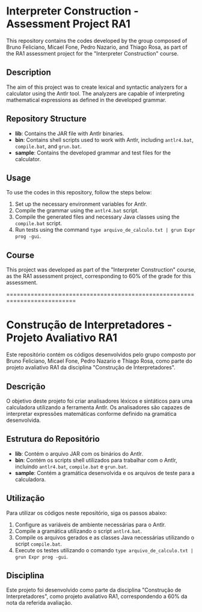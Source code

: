 # Interpreter Construction - Assessment Project RA1

This repository contains the codes developed by the group composed of Bruno Feliciano, Micael Fone, Pedro Nazario, and Thiago Rosa, as part of the RA1 assessment project for the "Interpreter Construction" course.

## Description

The aim of this project was to create lexical and syntactic analyzers for a calculator using the Antlr tool. The analyzers are capable of interpreting mathematical expressions as defined in the developed grammar.

## Repository Structure

- **lib**: Contains the JAR file with Antlr binaries.
- **bin**: Contains shell scripts used to work with Antlr, including `antlr4.bat`, `compile.bat`, and `grun.bat`.
- **sample**: Contains the developed grammar and test files for the calculator.

## Usage

To use the codes in this repository, follow the steps below:

1. Set up the necessary environment variables for Antlr.
2. Compile the grammar using the `antlr4.bat` script.
3. Compile the generated files and necessary Java classes using the `compile.bat` script.
4. Run tests using the command `type arquivo_de_calculo.txt | grun Expr prog -gui`.

## Course

This project was developed as part of the "Interpreter Construction" course, as the RA1 assessment project, corresponding to 60% of the grade for this assessment.


==========================================================================


# Construção de Interpretadores - Projeto Avaliativo RA1

Este repositório contém os códigos desenvolvidos pelo grupo composto por Bruno Feliciano, Micael Fone, Pedro Nazario e Thiago Rosa, como parte do projeto avaliativo RA1 da disciplina "Construção de Interpretadores".

## Descrição

O objetivo deste projeto foi criar analisadores léxicos e sintáticos para uma calculadora utilizando a ferramenta Antlr. Os analisadores são capazes de interpretar expressões matemáticas conforme definido na gramática desenvolvida.

## Estrutura do Repositório

- **lib**: Contém o arquivo JAR com os binários do Antlr.
- **bin**: Contém os scripts shell utilizados para trabalhar com o Antlr, incluindo `antlr4.bat`, `compile.bat` e `grun.bat`.
- **sample**: Contém a gramática desenvolvida e os arquivos de teste para a calculadora.

## Utilização

Para utilizar os códigos neste repositório, siga os passos abaixo:

1. Configure as variáveis de ambiente necessárias para o Antlr.
2. Compile a gramática utilizando o script `antlr4.bat`.
3. Compile os arquivos gerados e as classes Java necessárias utilizando o script `compile.bat`.
4. Execute os testes utilizando o comando `type arquivo_de_calculo.txt | grun Expr prog -gui`.

## Disciplina

Este projeto foi desenvolvido como parte da disciplina "Construção de Interpretadores", como projeto avaliativo RA1, correspondendo a 60% da nota da referida avaliação.

